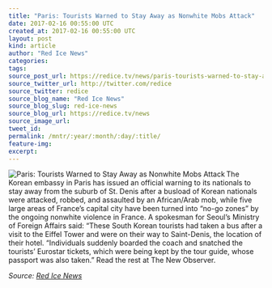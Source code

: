 ```yaml
---
title: "Paris: Tourists Warned to Stay Away as Nonwhite Mobs Attack"
date: 2017-02-16 00:55:00 UTC
created_at: 2017-02-16 00:55:00 UTC
layout: post
kind: article
author: "Red Ice News"
categories: 
tags: 
source_post_url: https://redice.tv/news/paris-tourists-warned-to-stay-away-as-nonwhite-mobs-attack
source_twitter_url: http://twitter.com/redice
source_twitter: redice
source_blog_name: "Red Ice News"
source_blog_slug: red-ice-news
source_blog_url: https://redice.tv/news
source_image_url: 
tweet_id:
permalink: /mntr/:year/:month/:day/:title/
feature-img: 
excerpt:
---
```

<img align="left" alt="Paris: Tourists Warned to Stay Away as Nonwhite Mobs Attack" src="https://rdice.net/a/c/n/17/02160154-paris-riots-132.9cd7b47f.jpg"> The Korean embassy in Paris has issued an official warning to its nationals to stay away from the suburb of St. Denis after a busload of Korean nationals were attacked, robbed, and assaulted by an African/Arab mob, while five large areas of France’s capital city have been turned into “no-go zones” by the ongoing nonwhite violence in France. A spokesman for Seoul’s Ministry of Foreign Affairs said: “These South Korean tourists had taken a bus after a visit to the Eiffel Tower and were on their way to Saint-Denis, the location of their hotel. “Individuals suddenly boarded the coach and snatched the tourists’ Eurostar tickets, which were being kept by the tour guide, whose passport was also taken.” Read the rest at The New Observer.<div class="">
    <i>Source: <a href="https://redice.tv/news">Red Ice News</a></i>
</div>
